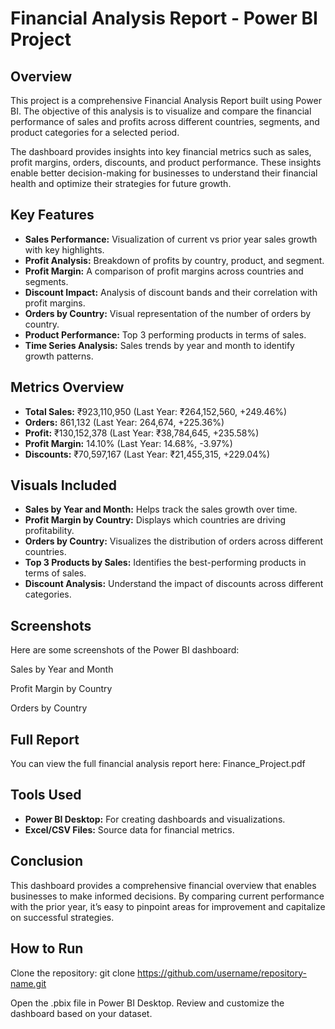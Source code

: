 # **Financial Analysis Report - Power BI Project**
## **Overview**
This project is a comprehensive Financial Analysis Report built using Power BI. The objective of this analysis is to visualize and compare the financial performance of sales and profits across different countries, segments, and product categories for a selected period.

The dashboard provides insights into key financial metrics such as sales, profit margins, orders, discounts, and product performance. These insights enable better decision-making for businesses to understand their financial health and optimize their strategies for future growth.

## **Key Features**
- **Sales Performance:** Visualization of current vs prior year sales growth with key highlights.
- **Profit Analysis:** Breakdown of profits by country, product, and segment.
- **Profit Margin:** A comparison of profit margins across countries and segments.
- **Discount Impact:** Analysis of discount bands and their correlation with profit margins.
- **Orders by Country:** Visual representation of the number of orders by country.
- **Product Performance:** Top 3 performing products in terms of sales.
- **Time Series Analysis:** Sales trends by year and month to identify growth patterns.
  
## **Metrics Overview**
- **Total Sales:** ₹923,110,950 (Last Year: ₹264,152,560, +249.46%)
- **Orders:** 861,132 (Last Year: 264,674, +225.36%)
- **Profit:** ₹130,152,378 (Last Year: ₹38,784,645, +235.58%)
- **Profit Margin:** 14.10% (Last Year: 14.68%, -3.97%)
- **Discounts:** ₹70,597,167 (Last Year: ₹21,455,315, +229.04%)
  
## **Visuals Included**
- **Sales by Year and Month:** Helps track the sales growth over time.
- **Profit Margin by Country:** Displays which countries are driving profitability.
- **Orders by Country:** Visualizes the distribution of orders across different countries.
- **Top 3 Products by Sales:** Identifies the best-performing products in terms of sales.
- **Discount Analysis:** Understand the impact of discounts across different categories.

## **Screenshots**
Here are some screenshots of the Power BI dashboard:

Sales by Year and Month

Profit Margin by Country

Orders by Country

## **Full Report**
You can view the full financial analysis report here: Finance_Project.pdf

## **Tools Used**
- **Power BI Desktop:** For creating dashboards and visualizations.
- **Excel/CSV Files:** Source data for financial metrics.

## **Conclusion**
This dashboard provides a comprehensive financial overview that enables businesses to make informed decisions. By comparing current performance with the prior year, it’s easy to pinpoint areas for improvement and capitalize on successful strategies.

## **How to Run**
Clone the repository:
git clone https://github.com/username/repository-name.git

Open the .pbix file in Power BI Desktop.
Review and customize the dashboard based on your dataset.
